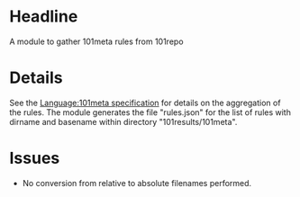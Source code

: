 # Headline

A module to gather 101meta rules from 101repo

# Details

See the [Language:101meta specification](http://101companies.org/index.php/Language:101meta#Metadata_collection) for details on the aggregation of the rules. The module generates the file "rules.json" for the list of rules with dirname and basename within directory "101results/101meta".

# Issues 

* No conversion from relative to absolute filenames performed.
